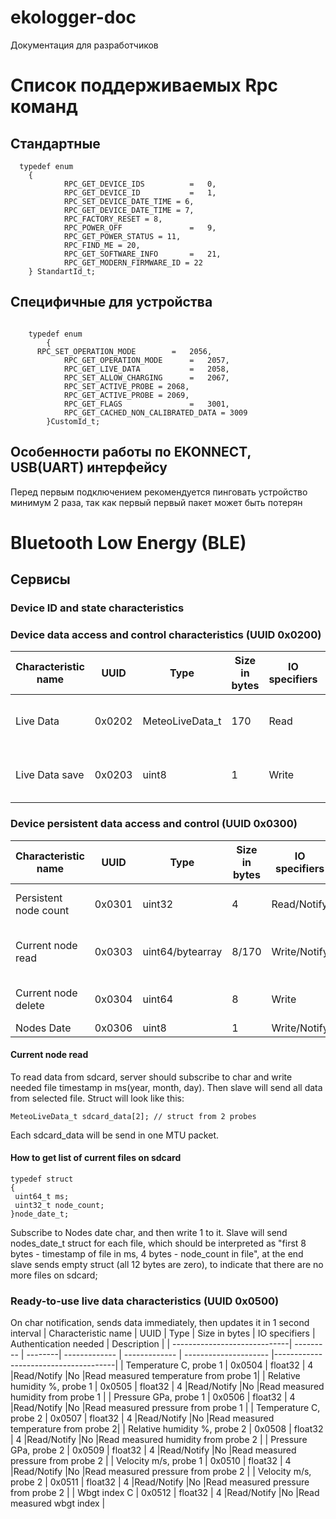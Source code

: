 # ekologger-doc
Документация для разработчиков
# Список поддерживаемых Rpc команд
## Стандартные 
```
  typedef enum
	{
			RPC_GET_DEVICE_IDS			=	0,
			RPC_GET_DEVICE_ID			=	1,
			RPC_SET_DEVICE_DATE_TIME = 6,
			RPC_GET_DEVICE_DATE_TIME = 7,
			RPC_FACTORY_RESET = 8,
			RPC_POWER_OFF				=	9,
			RPC_GET_POWER_STATUS = 11,
			RPC_FIND_ME = 20,
			RPC_GET_SOFTWARE_INFO		=	21,
			RPC_GET_MODERN_FIRMWARE_ID = 22
	} StandartId_t;
```
## Специфичные для устройства
```

    typedef enum
		{
      RPC_SET_OPERATION_MODE		=	2056,
			RPC_GET_OPERATION_MODE		=	2057,
			RPC_GET_LIVE_DATA			=	2058,
			RPC_SET_ALLOW_CHARGING		=	2067,
			RPC_SET_ACTIVE_PROBE = 2068,
			RPC_GET_ACTIVE_PROBE = 2069,
			RPC_GET_FLAGS				=	3001,
			RPC_GET_CACHED_NON_CALIBRATED_DATA = 3009
		}CustomId_t;
```
## Особенности работы по EKONNECT, USB(UART) интерфейсу
Перед первым подключением рекомендуется пинговать устройство минимум 2 раза, так как первый первый пакет может быть потерян
# Bluetooth Low Energy (BLE)
## Сервисы
### Device ID and state characteristics
### Device data access and control characteristics (UUID 0x0200)

| Characteristic name          | UUID      | Type            | Size in bytes | IO specifiers | Authentication needed | Description                       |
| -----------------------------| --------- | ----------------| ------------- | ------------- | --------------------- |-----------------------------------|
| Live Data                    | 0x0202    | MeteoLiveData_t |170            |Read           |No                     |Read live data struct from 2 probes|
| Live Data save               | 0x0203    | uint8           | 1             |Write          |No                     |On write saves live data to sd card|

### Device persistent data access and control (UUID 0x0300)

| Characteristic name  | UUID      | Type            | Size in bytes | IO specifiers | Authentication needed | Description                       |
| -------------------  | --------- | ----------------| ------------- | ------------- | --------------------- |-----------------------------------|
| Persistent node count| 0x0301    | uint32          |4              |Read/Notify    |No                     |Read node count from all sd files  |
| Current node read    | 0x0303    | uint64/bytearray|8/170          |Write/Notify   |No                     |Sends all data from selected file  |
| Current node delete  | 0x0304    | uint64          |8              |Write          |No                     |Delete selected file               |
| Nodes Date           | 0x0306    | uint8           |1              |Write/Notify   |No                     |Send info               |



#### Current node read
  To read data from sdcard, server should subscribe to char and write needed file timestamp in ms(year, month, day). Then slave will send all data from selected file. 
  Struct will look like this:
  ```
  MeteoLiveData_t sdcard_data[2]; // struct from 2 probes
  ```
  Each sdcard_data will be send in one MTU packet.
#### How to get list of current files on sdcard
 ```
 typedef struct
 {
  uint64_t ms;
  uint32_t node_count;
 }node_date_t;
 ```
  Subscribe to Nodes date char, and then write 1 to it. Slave will send nodes_date_t struct for each file, which should be interpreted as "first 8 bytes - timestamp of file in ms, 4 bytes - node_count in file", at the end slave sends empty struct (all 12 bytes are zero), to indicate that there are no more files on sdcard;
  
### Ready-to-use live data characteristics (UUID 0x0500)

On char notification, sends data immediately, then updates it in 1 second interval
| Characteristic name          | UUID        | Type    | Size in bytes | IO specifiers | Authentication needed | Description                        |
| -----------------------------| --------- | --------| ------------- | ------------- | --------------------- |--------------------------------------|
| Temperature C, probe 1       | 0x0504    | float32 | 4             |Read/Notify    |No                     |Read measured temperature from probe 1|
| Relative humidity %, probe 1 | 0x0505    | float32 | 4             |Read/Notify    |No                     |Read measured humidity from probe 1   |
| Pressure GPa, probe 1        | 0x0506    | float32 | 4             |Read/Notify    |No                     |Read measured pressure from probe 1   |
| Temperature C, probe 2       | 0x0507    | float32 | 4             |Read/Notify    |No                     |Read measured temperature from probe 2|
| Relative humidity %, probe 2 | 0x0508    | float32 | 4             |Read/Notify    |No                     |Read measured humidity from probe 2   |
| Pressure GPa, probe 2        | 0x0509    | float32 | 4             |Read/Notify    |No                     |Read measured pressure from probe 2   |
| Velocity m/s, probe 1        | 0x0510    | float32 | 4             |Read/Notify    |No                     |Read measured pressure from probe 2   |
| Velocity m/s, probe 2        | 0x0511    | float32 | 4             |Read/Notify    |No                     |Read measured pressure from probe 2   |
| Wbgt index C                 | 0x0512    | float32 | 4             |Read/Notify    |No                     |Read measured wbgt index              |
